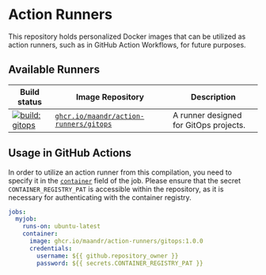 # Action Runners

This repository holds personalized Docker images that can be utilized as action runners, such as in GitHub Action Workflows, for future purposes.

## Available Runners

| Build status                                                                                                                                                                             | Image Repository                                                                                 | Description                            |
|------------------------------------------------------------------------------------------------------------------------------------------------------------------------------------------|--------------------------------------------------------------------------------------------------|----------------------------------------|
| [![build: gitops](https://github.com/maandr/action-runners/actions/workflows/build-gitops.yaml/badge.svg)](https://github.com/maandr/action-runners/actions/workflows/build-gitops.yaml) | [`ghcr.io/maandr/action-runners/gitops`](https://github.com/users/maandr/packages/container/package/action-runners%2Fgitops) | A runner designed for GitOps projects. |

## Usage in GitHub Actions

In order to utilize an action runner from this compilation, you need to specify it in the [`container`](https://docs.github.com/en/actions/using-workflows/workflow-syntax-for-github-actions#jobsjob_idcontainer) field of the job. Please ensure that the secret `CONTAINER_REGISTRY_PAT` is accessible within the repository, as it is necessary for authenticating with the container registry.

```yaml
jobs:
  myjob:
    runs-on: ubuntu-latest
    container:
      image: ghcr.io/maandr/action-runners/gitops:1.0.0
      credentials:
        username: ${{ github.repository_owner }}
        password: ${{ secrets.CONTAINER_REGISTRY_PAT }}
```
